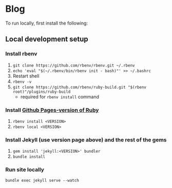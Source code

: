 # Blog

To run locally, first install the following:

## Local development setup

### Install rbenv

1. `git clone https://github.com/rbenv/rbenv.git ~/.rbenv`
1. `echo 'eval "$(~/.rbenv/bin/rbenv init - bash)"' >> ~/.bashrc`
1. Restart shell
1. `rbenv -v`
1. `git clone https://github.com/rbenv/ruby-build.git "$(rbenv root)"/plugins/ruby-build`
    * required for `rbenv install` command

### Install [Github Pages-version of Ruby](https://pages.github.com/versions/)

1. `rbenv install <VERSION>`
1. `rbenv local <VERSION>`

### Install Jekyll (use version page above) and the rest of the gems

1. `gem install 'jekyll:<VERSION>' bundler`
1. `bundle install`

### Run site locally

`bundle exec jekyll serve --watch`
